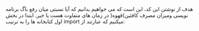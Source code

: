 هدف از نوشتن این کد، این است که می خواهیم بدانیم که آیا نسبتی میان رفع باگ برنامه نویسی 
ومیزان مصرف کافئین)قهوه( در زمان های متفاوت هست یا خیر. 
ابتدا در بخش اول کتابخانه ها را به ترتیب import میکنیم که عبارتند از:
